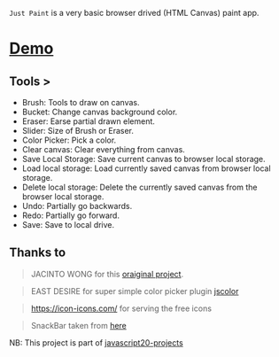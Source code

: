 `Just Paint` is a very basic browser drived (HTML Canvas) paint app.
# [Demo](#)
## Tools >
   - Brush:  Tools to draw on canvas.
   - Bucket: Change canvas background color.
   - Eraser: Earse partial drawn element.
   - Slider: Size of Brush or Eraser.
   - Color Picker: Pick a color.
   - Clear canvas: Clear everything from canvas.
   - Save Local Storage: Save current canvas to browser local storage.
   - Load local storage: Load currently saved canvas from browser local storage.
   - Delete local storage: Delete the currently saved canvas from the browser local storage.
   - Undo: Partially go backwards.
   - Redo: Partially go forward.
   - Save: Save to local drive.

## Thanks to  
> JACINTO WONG for this [oraiginal project](https://github.com/JacintoDesign/paint-clone).

> EAST DESIRE for super simple color picker plugin [jscolor](https://github.com/EastDesire/jscolor)

> https://icon-icons.com/  for serving the free icons

> SnackBar taken from [here](https://www.cssscript.com/demo/creating-material-design-style-snackbars-with-javascript-snackbarlight-js/)
    



 NB: This project is part of [javascript20-projects](https://github.com/zero-to-mastery/javascript20-projects)

